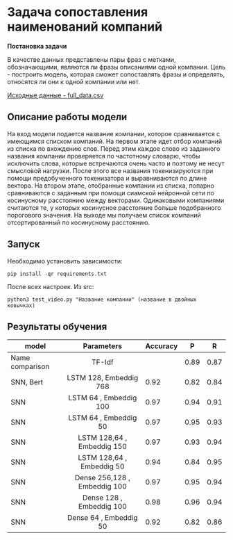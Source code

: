 # Задача сопоставления наименований компаний

**Постановка задачи**

В качестве данных представлены пары фраз с метками, обозначающими, являются ли
фразы описаниями одной компании. Цель - построить модель, которая сможет сопоставлять
фразы и определять, относятся ли они к одной компании или нет.

[Исходные данные - full_data.csv](https://drive.google.com/drive/folders/1N-s6r0vYi_XO79_Bp8sCsm9ylFFyp3V3?usp=sharing)

## Описание работы модели

На вход модели подается название компании, которое сравнивается с имеющимся списком компаний. 
На первом этапе идет отбор компаний из списка по вхождению слов. Перед этим каждое слово из заданного названия компании проверяется по частотному словарю, чтобы исключить слова, которые встречаются очень часто и поэтому не несут смысловой нагрузки. 
После этого все названия токенизируются при помощи предобученного токенизатора и выравниваются по длине вектора.
На втором этапе, отобранные компании из списка, попарно сравниваются с заданным при помощи сиамской нейронной сети по косинусному расстоянию между векторами. Одинаковыми компаниями считаются те, у которых косинусное расстояние больше подобранного порогового значения.
На выходе мы получаем список компаний отсортированный по косинусному расстоянию. 

## Запуск

Необходимо установить зависимости:

    pip install -qr requirements.txt

После всех настроек. Из src:

    python3 test_video.py "Название компании" (название в двойных ковычках)
    
## Результаты обучения

| model     | Parameters                      | Accuracy    |  P  | R    |
| ----------|:-------------------------------:| -----       |-----|------|
| Name comparison | TF-Idf                    |             | 0.89| 0.87 |
| SNN, Bert |LSTM 128, Embeddig 768           | 0.92        | 0.82| 0.84 |
| SNN       |LSTM 64 , Embeddig 100           | 0.97        | 0.94| 0.91 |
| SNN       |LSTM 64 , Embeddig 50            | 0.97        | 0.95| 0.93 |
| SNN       |LSTM 128,64 , Embeddig 150       | 0.97        | 0.93| 0.94 |
| SNN       |LSTM 128,64 , Embeddig 50        | 0.94        | 0.84| 0.95 |
| SNN       |Dense 256,128 , Embeddig 100     | 0.97        | 0.95| 0.94 |
| SNN       |Dense 128 , Embeddig 100         | 0.98        | 0.96| 0.94 |
| SNN       |Dense 64 , Embeddig 50           | 0.92        | 0.82| 0.86 |
